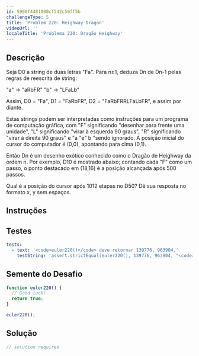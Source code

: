 ```yaml
---
id: 5900f4481000cf542c50ff5b
challengeType: 5
title: 'Problem 220: Heighway Dragon'
videoUrl: ''
localeTitle: 'Problema 220: Dragão Heighway'
---
```


## Descrição
<section id="description"> Seja D0 a string de duas letras &quot;Fa&quot;. Para n≥1, deduza Dn de Dn-1 pelas regras de reescrita de string: <p> &quot;a&quot; → &quot;aRbFR&quot; &quot;b&quot; → &quot;LFaLb&quot; </p><p> Assim, D0 = &quot;Fa&quot;, D1 = &quot;FaRbFR&quot;, D2 = &quot;FaRbFRRLFaLbFR&quot;, e assim por diante. </p><p> Estas strings podem ser interpretadas como instruções para um programa de computação gráfica, com &quot;F&quot; significando &quot;desenhar para frente uma unidade&quot;, &quot;L&quot; significando &quot;virar à esquerda 90 graus&quot;, &quot;R&quot; significando &quot;virar à direita 90 graus&quot; e &quot;a &quot;e&quot; b &quot;sendo ignorado. A posição inicial do cursor do computador é (0,0), apontando para cima (0,1). </p><p> Então Dn é ​​um desenho exótico conhecido como o Dragão de Heighway da ordem n. Por exemplo, D10 é mostrado abaixo; contando cada &quot;F&quot; como um passo, o ponto destacado em (18,16) é a posição alcançada após 500 passos. </p><p> Qual é a posição do cursor após 1012 etapas no D50? Dê sua resposta no formato x, y sem espaços. </p></section>

## Instruções
<section id="instructions">
</section>

## Testes
<section id='tests'>

```yml
tests:
  - text: '<code>euler220()</code> deve retornar 139776, 963904.'
    testString: 'assert.strictEqual(euler220(), 139776, 963904, "<code>euler220()</code> should return 139776, 963904.");'

```

</section>

## Semente do Desafio
<section id='challengeSeed'>

<div id='js-seed'>

```js
function euler220() {
  // Good luck!
  return true;
}

euler220();

```

</div>



</section>

## Solução
<section id='solution'>

```js
// solution required
```
</section>
